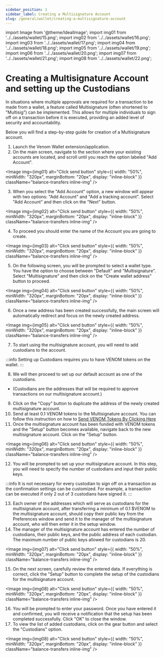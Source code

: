 ```yaml
---
sidebar_position: 1
sidebar_label: Creating a Multisignature Account
slug: /general/wallet/creating-a-multisignature-account
---
```


import Image from '@theme/IdealImage';
import img01 from '../../assets/wallet/15.png';
import img02 from '../../assets/wallet/16.png';
import img03 from '../../assets/wallet/17.png';
import img04 from '../../assets/wallet/18.png';
import img05 from '../../assets/wallet/19.png';
import img06 from '../../assets/wallet/20.png';
import img07 from '../../assets/wallet/21.png';
import img08 from '../../assets/wallet/22.png';

# Creating a Multisignature Account and setting up the Custodians

  

In situations where multiple approvals are required for a transaction to be made from a wallet, a feature called Multisignature (often shortened to "Multisig") can be implemented. This allows for multiple individuals to sign off on a transaction before it is executed, providing an added level of security and accountability. 

Below you will find a step-by-step guide for creation of a Multisignature account.
1. Launch the Venom Wallet extension/application.
2. On the main screen, navigate to the section where your existing accounts are located, and scroll until you reach the option labeled "Add Account".

<Image img={img01} alt="Click send button"
    style={{ width: "50%", minWidth: "320px", marginBottom: "20px", display: "inline-block" }}
    className="balance-transfers inline-img"
/>

3. When you select the "Add Account" option, a new window will appear with two options: "Add Account" and "Add a tracking account". Select "Add Account" and then click on the "Next" button.

<Image img={img02} alt="Click send button"
    style={{ width: "50%", minWidth: "320px", marginBottom: "20px", display: "inline-block" }}
    className="balance-transfers inline-img"
/>

4. To proceed you should enter the name of the Account you are going to create.

<Image img={img03} alt="Click send button"
    style={{ width: "50%", minWidth: "320px", marginBottom: "20px", display: "inline-block" }}
    className="balance-transfers inline-img"
/>

5. On the following screen, you will be prompted to select a wallet type. You have the option to choose between "Default" and "Multisignature". Select "Multisignature" and then click on the "Create wallet address" button to proceed.

<Image img={img04} alt="Click send button"
    style={{ width: "50%", minWidth: "320px", marginBottom: "20px", display: "inline-block" }}
    className="balance-transfers inline-img"
/>

6. Once a new address has been created successfully, the main screen will automatically redirect and focus on the newly created address.

<Image img={img05} alt="Click send button"
    style={{ width: "50%", minWidth: "320px", marginBottom: "20px", display: "inline-block" }}
    className="balance-transfers inline-img"
/>

7. To start using the multisignature account, you will need to add custodians to the account. 
      
:::info
Setting up Custodians requires you to have VENOM tokens on the wallet.
:::

8. We will then proceed to set up our default account as one of the custodians.  
 - (Custodians are the addresses that will be required to approve transactions on our multisignature account.)
9. Click on the "Copy" button to duplicate the address of the newly created multisignature account.
10. Send at least 0.1 VENOM tokens to the Multisignature account. You can follow this instruction on how to [Send VENOM Tokens By Clicking Here](../the-main/send.md)
11. Once the multisignature account has been funded with VENOM tokens and the "Setup" button becomes available, navigate back to the new multisignature account. Click on the "Setup" button.

<Image img={img06} alt="Click send button"
    style={{ width: "50%", minWidth: "320px", marginBottom: "20px", display: "inline-block" }}
    className="balance-transfers inline-img"
/>

12. You will be prompted to set up your multisignature account. In this step, you will need to specify the number of custodians and input their public keys.
   
:::info
It is not necessary for every custodian to sign off on a transaction as the confirmation settings can be customized. For example, a transaction can be executed if only 2 out of 3 custodians have signed it.
:::

13. Each owner of the addresses which will serve as custodians for the multisignature account, after transferring a minimum of 0.1 $VENOM to the multisignature account, should copy their public key from the Preferences window and send it to the manager of the multisignature account, who will then enter it in the setup window.
14. The manager of the multisignature account has entered the number of custodians, their public keys, and the public address of each custodian.
The maximum number of public keys allowed for custodians is 20.

<Image img={img07} alt="Click send button"
    style={{ width: "50%", minWidth: "320px", marginBottom: "20px", display: "inline-block" }}
    className="balance-transfers inline-img"
/>

15. On the next screen, carefully review the entered data. If everything is correct, click the "Setup" button to complete the setup of the custodians for the multisignature account.

<Image img={img08} alt="Click send button"
    style={{ width: "50%", minWidth: "320px", marginBottom: "20px", display: "inline-block" }}
    className="balance-transfers inline-img"
/>

16. You will be prompted to enter your password. Once you have entered it and confirmed, you will receive a notification that the setup has been completed successfully. Click "OK" to close the window.
17. To view the list of added custodians, click on the gear button and select the "Custodians" option.

<Image img={img08} alt="Click send button"
    style={{ width: "50%", minWidth: "320px", marginBottom: "20px", display: "inline-block" }}
    className="balance-transfers inline-img"
/>
